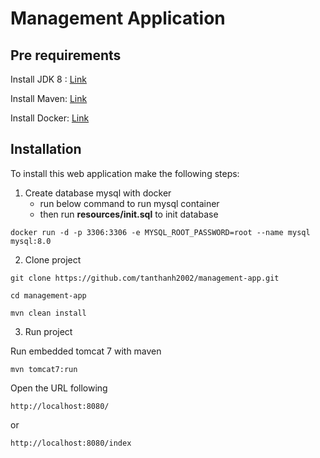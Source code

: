 # Management Application

## Pre requirements

Install JDK 8 : [Link](https://www.oracle.com/java/technologies/javase/javase8-archive-downloads.html)

Install Maven: [Link](https://maven.apache.org/install.html)

Install Docker: [Link](https://docs.docker.com/desktop/install/windows-install/)

## Installation

To install this web application make the following steps:

1. Create database mysql with docker
    + run below command to run mysql container
    + then run **resources/init.sql** to init database
  
`docker run -d -p 3306:3306 -e MYSQL_ROOT_PASSWORD=root --name mysql mysql:8.0`

  
2.  Clone project
   
`git clone https://github.com/tanthanh2002/management-app.git`

`cd management-app`

`mvn clean install`

3. Run project
   
Run embedded tomcat 7 with maven

`mvn tomcat7:run`

Open the URL following

 `http://localhost:8080/`

or

`http://localhost:8080/index`